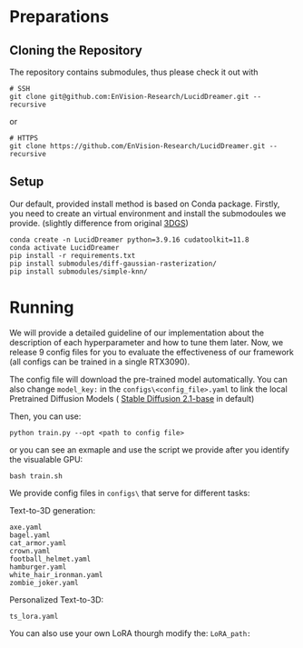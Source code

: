 # Preparations

## Cloning the Repository
The repository contains submodules, thus please check it out with 
```shell
# SSH
git clone git@github.com:EnVision-Research/LucidDreamer.git --recursive
```
or
```shell
# HTTPS
git clone https://github.com/EnVision-Research/LucidDreamer.git --recursive
```
## Setup
Our default, provided install method is based on Conda package.
Firstly, you need to create an virtual environment and install the submodoules we provide. (slightly difference from original [3DGS](https://github.com/graphdeco-inria/gaussian-splatting))
```shell
conda create -n LucidDreamer python=3.9.16 cudatoolkit=11.8
conda activate LucidDreamer
pip install -r requirements.txt
pip install submodules/diff-gaussian-rasterization/
pip install submodules/simple-knn/
```
# Running
We will provide a detailed guideline of our implementation about the description of each hyperparameter and how to tune them later. Now, we release 9 config files for you to evaluate the effectiveness of our framework (all configs can be trained in a single RTX3090).

The config file will download the pre-trained model automatically. You can also change ```model_key:``` in the ```configs\<config_file>.yaml``` to link the local Pretrained Diffusion Models ( [Stable Diffusion 2.1-base]([https://github.com/Stability-AI/StableDiffusion](https://huggingface.co/stabilityai/stable-diffusion-2-1-base/tree/main)) in default)


Then, you can use:

```shell
python train.py --opt <path to config file>
```
or you can see an exmaple and use the script we provide after you identify the visualable GPU:
```shell
bash train.sh
```
We provide config files in ```configs\``` that serve for different tasks:

Text-to-3D generation:
```shell
axe.yaml
bagel.yaml
cat_armor.yaml
crown.yaml
football_helmet.yaml
hamburger.yaml
white_hair_ironman.yaml
zombie_joker.yaml
```

Personalized Text-to-3D:
```shell
ts_lora.yaml
```
You can also use your own LoRA thourgh modify the: ```LoRA_path:```
